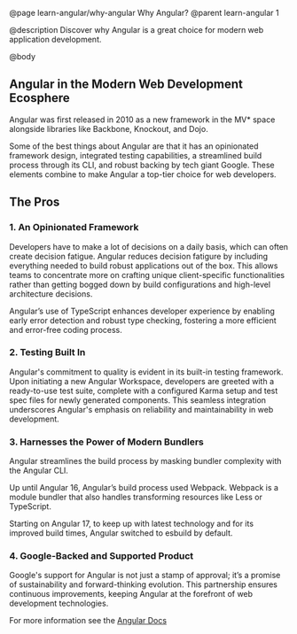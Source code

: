 @page learn-angular/why-angular Why Angular?
@parent learn-angular 1

@description Discover why Angular is a great choice for modern web application development.

@body

## Angular in the Modern Web Development Ecosphere

Angular was first released in 2010 as a new framework in the MV\* space alongside libraries like Backbone, Knockout, and Dojo.

Some of the best things about Angular are that it has an opinionated framework design, integrated testing capabilities, a streamlined build process through its CLI, and robust backing by tech giant Google. These elements combine to make Angular a top-tier choice for web developers.

## The Pros

### 1. An Opinionated Framework

Developers have to make a lot of decisions on a daily basis, which can often create decision fatigue. Angular reduces decision fatigure by including everything needed to build robust applications out of the box. This allows teams to concentrate more on crafting unique client-specific functionalities rather than getting bogged down by build configurations and high-level architecture decisions.

Angular’s use of TypeScript enhances developer experience by enabling early error detection and robust type checking, fostering a more efficient and error-free coding process.

### 2. Testing Built In

Angular's commitment to quality is evident in its built-in testing framework. Upon initiating a new Angular Workspace, developers are greeted with a ready-to-use test suite, complete with a configured Karma setup and test spec files for newly generated components. This seamless integration underscores Angular's emphasis on reliability and maintainability in web development.

### 3. Harnesses the Power of Modern Bundlers

Angular streamlines the build process by masking bundler complexity with the Angular CLI.

Up until Angular 16, Angular’s build process used Webpack. Webpack is a module bundler that also handles transforming resources like Less or TypeScript.

Starting on Angular 17, to keep up with latest technology and for its improved build times, Angular switched to esbuild by default.

### 4. Google-Backed and Supported Product

Google's support for Angular is not just a stamp of approval; it’s a promise of sustainability and forward-thinking evolution. This partnership ensures continuous improvements, keeping Angular at the forefront of web development technologies.

For more information see the <a href="https://angular.io">Angular Docs</a>
